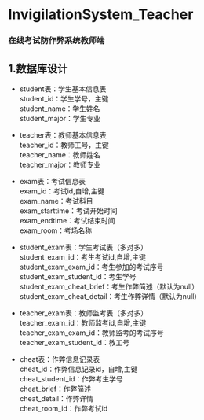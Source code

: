 # InvigilationSystem_Teacher
### 在线考试防作弊系统教师端  
## 1.数据库设计    
 - student表：学生基本信息表  
 student_id：学生学号，主键  
 student_name：学生姓名  
 student_major：学生专业  
    
 - teacher表：教师基本信息表  
 teacher_id：教师工号，主键  
 teacher_name：教师姓名  
 teacher_major：教师专业
    
 - exam表：考试信息表  
 exam_id：考试id,自增,主键  
 exam_name：考试科目  
 exam_starttime：考试开始时间  
 exam_endtime：考试结束时间   
 exam_room：考场名称

 - student_exam表：学生考试表（多对多）  
 student_exam_id：考生考试id,自增,主键  
 student_exam_exam_id：考生参加的考试序号  
 student_exam_student_id：考生学号  
 student_exam_cheat_brief：考生作弊简述（默认为null）  
 student_exam_cheat_detail：考生作弊详情（默认为null）
 
 - teacher_exam表：教师监考表（多对多）  
  teacher_exam_id：教师监考id,自增,主键  
  teacher_exam_exam_id：教师监考的考试序号  
  teacher_exam_student_id：教工号  
 
 - cheat表：作弊信息记录表  
 cheat_id：作弊信息记录id，自增,主键  
 cheat_student_id：作弊考生学号  
 cheat_brief：作弊简述  
 cheat_detail：作弊详情  
 cheat_room_id：作弊考试id
